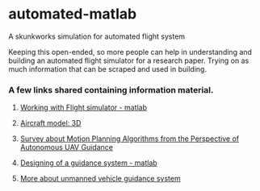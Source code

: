 # automated-matlab
A skunkworks simulation for automated flight system

Keeping this open-ended, so more people can help in understanding and building an automated flight simulator for a research paper. Trying on as much information that can be scraped and used in building.

### A few links shared containing information material.

1. [Working with Flight simulator - matlab](https://in.mathworks.com/help/aeroblks/working-with-the-flight-simulator-interface.html)

2. [Aircraft model: 3D](http://wiki.flightgear.org/Howto:3D_Aircraft_Models)

3. [Survey about Motion Planning Algorithms from the Perspective of Autonomous UAV Guidance](https://link.springer.com/article/10.1007/s10846-009-9383-1)

4. [Designing of a guidance system - matlab](https://in.mathworks.com/help/simulink/slref/designing-a-guidance-system-in-matlab-and-simulink.html)

5. [More about unmanned vehicle guidance system](https://ieeexplore.ieee.org/abstract/document/4433818)
